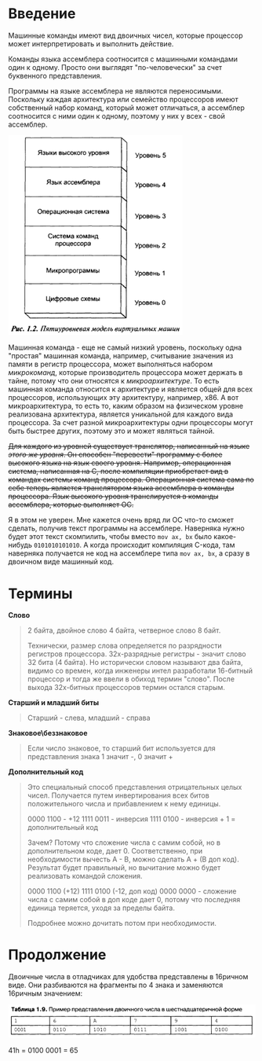 # Введение

Машинные команды имеют вид двоичных чисел, которые процессор может интерпретировать и выполнить действие.

Команды языка ассемблера соотносится с машинными командами один к одному. Просто они выглядят "по-человечески" за счет буквенного представления.

Программы на языке ассемблера не являются переносимыми. Поскольку каждая архитектура или семейство процессоров имеют собственный набор команд, который может отличаться, а ассемблер соотносится с ними один к одному, поэтому у них у всех - свой ассемблер.

<img src="img/image-20210516123940963.png" alt="image-20210516123940963" style="zoom:80%;" />

Машинная команда - еще не самый низкий уровень, поскольку одна "простая" машинная команда, например, считывание значения из памяти в регистр процессора, может выполняться набором *микрокоманд*, которые производитель процессора может держать в тайне, потому что они относятся к *микроархитектуре*. То есть машинная команда относится к архитектуре и является общей для всех процессоров, использующих эту архитектуру, например, x86. А вот микроархитектура, то есть то, каким образом на физическом уровне реализована архитектура, является уникальной для каждого вида процессора. За счет разной микроархитектуры одни процессоры могут быть быстрее других, поэтому это и может являться тайной.

~~Для каждого из уровней существует транслятор, написанный на языке *этого же уровня*. Он способен "перевести" программу с более высокого языка на язык своего уровня. Например, операционная система, написанная на C, после компиляции приобретает вид в командах системы команд процессора. Операционная система сама по себе теперь является транслятором языка ассемблера в команды процессора. Язык высокого уровня транслируется в команды ассемблера, которые выполняет ОС.~~

Я в этом не уверен. Мне кажется очень вряд ли ОС что-то сможет сделать, получив текст программы на ассемблере. Наверняка нужно будет этот текст скомпилить, чтобы вместо `mov ax, bx` было какое-нибудь `0101010101010`. А когда происходит компиляция C-кода, там наверняка получается не код на ассемблере типа `mov ax, bx`, а сразу в двоичном виде машинный код.

# Термины

**Слово** 

> 2 байта, двойное слово 4 байта, четверное слово 8 байт.
>
> Технически, размер слова определяется по разрядности регистров процессора. 32х-разрядные регистры - значит слово 32 бита (4 байта). Но исторически словом называют два байта, видимо со времен, когда инженеры интел разработали 16-битный процессор и тогда же ввели в обиход термин "слово". После выхода 32х-битных процессоров термин остался старым.

**Старший и младший биты**

> Старший - слева, младший - справа

**Знаковое\беззнаковое**

> Если число знаковое, то старший бит используется для представления знака 1 значит -, 0 значит +

**Дополнительный код**

> Это специальный способ представления отрицательных целых чисел. Получается путем инвертирования всех битов положительного числа и прибавлением к нему единицы.
>
> 0000 1100 - +12
> 1111  0011 - инверсия
> 1111  0100 - инверсия + 1 = дополнительный код
>
> Зачем? Потому что сложение числа с самим собой, но в дополнительном коде, дает 0. Соответственно, при необходимости вычесть A - B, можно сделать A + (B доп код). Результат будет правильный, но вычитание можно будет реализовать командой сложения.
>
> 0000 1100 (+12)
> 1111  0100 (-12, доп код)
> 0000 0000 - сложение числа с самим собой в доп коде дает 0, потому что последняя единица теряется, уходя за пределы байта.
>
> Подробнее можно дочитать потом при необходимости.

# Продолжение

Двоичные числа в отладчиках для удобства представлены в 16ричном виде. Они разбиваются на фрагменты по 4 знака и заменяются 16ричным значением:

<img src="img/image-20210516142614839.png" alt="image-20210516142614839" style="zoom:80%;" />

41h = 0100 0001 = 65

